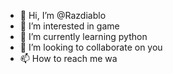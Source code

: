 - 👋 Hi, I’m @Razdiablo
- 👀 I’m interested in game
- 🌱 I’m currently learning python
- 💞️ I’m looking to collaborate on you
- 📫 How to reach me wa

<!---
Razdiablo/Razdiablo is a ✨ special ✨ repository because its `README.md` (this file) appears on your GitHub profile.
You can click the Preview link to take a look at your changes.
--->
